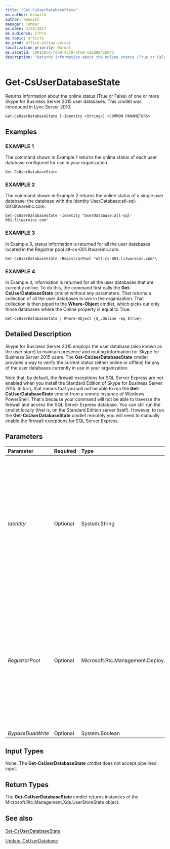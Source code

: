 ```yaml
---
title: "Get-CsUserDatabaseState"
ms.author: kenwith
author: kenwith
manager: johmar
ms.date: 3/28/2017
ms.audience: ITPro
ms.topic: article
ms.prod: office-online-server
localization_priority: Normal
ms.assetid: c90150cd-fdb0-4c79-af58-c9ad884cb043
description: "Returns information about the online status (True or False) of one or more Skype for Business Server 2015 user databases. This cmdlet was introduced in Lync Server 2010."
---
```


# Get-CsUserDatabaseState
 
Returns information about the online status (True or False) of one or more Skype for Business Server 2015 user databases. This cmdlet was introduced in Lync Server 2010.
  
```
Get-CsUserDatabaseState [-Identity <String>] <COMMON PARAMETERS>

```

## Examples

### EXAMPLE 1

The command shown in Example 1 returns the online status of each user database configured for use in your organization.
  
```
Get-CsUserDatabaseState
```

### EXAMPLE 2

The command shown in Example 2 returns the online status of a single user database: the database with the Identity UserDatabase:atl-sql-001.litwareinc.com.
  
```
Get-CsUserDatabaseState -Identity "UserDatabase:atl-sql-001.litwareinc.com"
```

### EXAMPLE 3

In Example 3, status information is returned for all the user databases located in the Registrar pool atl-cs-001.litwareinc.com.
  
```
Get-CsUserDatabaseState -RegistrarPool "atl-cs-001.litwareinc.com"\
```

### EXAMPLE 4

In Example 4, information is returned for all the user databases that are currently online. To do this, the command first calls the **Get-CsUserDatabaseState** cmdlet without any parameters. That returns a collection of all the user databases in use in the organization. That collection is then piped to the **Where-Object** cmdlet, which picks out only those databases where the Online property is equal to True.
  
```
Get-CsUserDatabaseState | Where-Object {$_.Online -eq $True}
```

## Detailed Description

Skype for Business Server 2015 employs the user database (also known as the user store) to maintain presence and routing information for Skype for Business Server 2015 users. The **Get-CsUserDatabaseState** cmdlet provides a way to verify the current status (either online or offline) for any of the user databases currently in use in your organization.
  
Note that, by default, the firewall exceptions for SQL Server Express are not enabled when you install the Standard Edition of Skype for Business Server 2015. In turn, that means that you will not be able to run the **Get-CsUserDatabaseState** cmdlet from a remote instance of Windows PowerShell. That's because your command will not be able to traverse the firewall and access the SQL Server Express database. You can still run the cmdlet locally (that is, on the Standard Edition server itself). However, to run the **Get-CsUserDatabaseState** cmdlet remotely you will need to manually enable the firewall exceptions for SQL Server Express.
  
## Parameters

|**Parameter**|**Required**|**Type**|**Description**|
|:-----|:-----|:-----|:-----|
| _Identity_ <br/> |Optional  <br/> |System.String  <br/> |Unique identifier of the user database whose online status is to be returned. For example:  <br/>  `-Identity "UserDatabase:atl-sql-001.litwareinc.com"` <br/> You cannot use both Identity and RegistrarPool in the same command, nor can you use wildcards with either parameter. If both parameters are omitted the **Get-CsUserDatabaseState** cmdlet returns information about all the user databases currently in use. <br/> |
| _RegistrarPool_ <br/> |Optional  <br/> |Microsoft.Rtc.Management.Deploy.Fqdn  <br/> |Fully qualified domain name of the Registrar pool hosting the user databases whose online status is to be returned. For example:  <br/>  `-RegistrarPool "atl-cs-001.litwareinc.com"` <br/> You cannot use both Identity and RegistrarPool in the same command, nor can you use wildcards with either parameter. If both parameters are omitted the **Get-CsUserDatabaseState** cmdlet returns information about all of the user databases currently in use. <br/> |
| _BypassDualWrite_ <br/> |Optional  <br/> |System.Boolean  <br/> |PARAMVALUE: $true | $false  <br/> |
   
## Input Types

None. The **Get-CsUserDatabaseState** cmdlet does not accept pipelined input.
  
## Return Types

The **Get-CsUserDatabaseState** cmdlet returns instances of the Microsoft.Rtc.Management.Xds.UserStoreState object.
  
## See also

#### 

[Set-CsUserDatabaseState](set-csuserdatabasestate.md)
  
[Update-CsUserDatabase](update-csuserdatabase.md)

